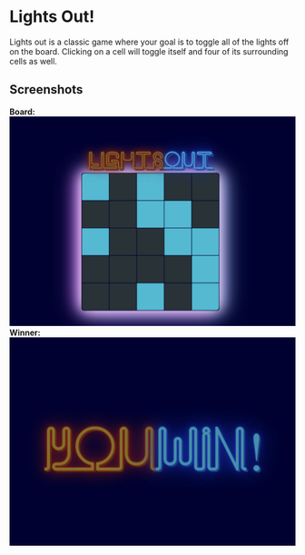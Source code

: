 # Lights Out!

Lights out is a classic game where your goal is to toggle all of the lights off on the board. Clicking on a cell will toggle itself and four of its surrounding cells as well.


## Screenshots

**Board:**
![Board](./src/images/board.png)
**Winner:**
![Winner](./src/images/winner.png)

